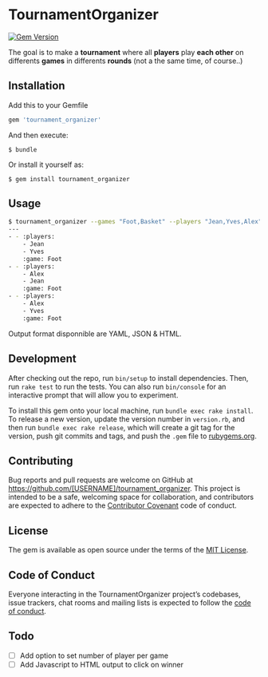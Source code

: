 # TournamentOrganizer

[![Gem Version](https://badge.fury.io/rb/tournament_organizer.svg)](https://rubygems.org/gems/tournament_organizer)

The goal is to make a **tournament** where all **players** play **each other** on differents **games** in differents **rounds** (not a the same time, of course..)

## Installation

Add this to your Gemfile


```ruby
gem 'tournament_organizer'
```

And then execute:

    $ bundle

Or install it yourself as:

    $ gem install tournament_organizer

## Usage

~~~bash
$ tournament_organizer --games "Foot,Basket" --players "Jean,Yves,Alex" --output yaml
---
- - :players:
    - Jean
    - Yves
    :game: Foot
- - :players:
    - Alex
    - Jean
    :game: Foot
- - :players:
    - Alex
    - Yves
    :game: Foot
~~~

Output format disponnible are YAML, JSON & HTML. 


## Development

After checking out the repo, run `bin/setup` to install dependencies. Then, run `rake test` to run the tests. You can also run `bin/console` for an interactive prompt that will allow you to experiment.

To install this gem onto your local machine, run `bundle exec rake install`. To release a new version, update the version number in `version.rb`, and then run `bundle exec rake release`, which will create a git tag for the version, push git commits and tags, and push the `.gem` file to [rubygems.org](https://rubygems.org).

## Contributing

Bug reports and pull requests are welcome on GitHub at https://github.com/[USERNAME]/tournament_organizer. This project is intended to be a safe, welcoming space for collaboration, and contributors are expected to adhere to the [Contributor Covenant](http://contributor-covenant.org) code of conduct.

## License

The gem is available as open source under the terms of the [MIT License](https://opensource.org/licenses/MIT).

## Code of Conduct

Everyone interacting in the TournamentOrganizer project’s codebases, issue trackers, chat rooms and mailing lists is expected to follow the [code of conduct](https://github.com/[USERNAME]/tournament_organizer/blob/master/CODE_OF_CONDUCT.md).

## Todo

- [ ] Add option to set number of player per game
- [ ] Add Javascript to HTML output to click on winner 
